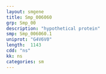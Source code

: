 ```yaml
---
layout: smgene
title: Smp_006060
grp: Smp_00
description: "hypothetical protein"
smp: Smp_006060.1
uniprot: "G4V6V0"
length:  1143
cdd: "ns"
kk: ns
categories: sm
---
```

